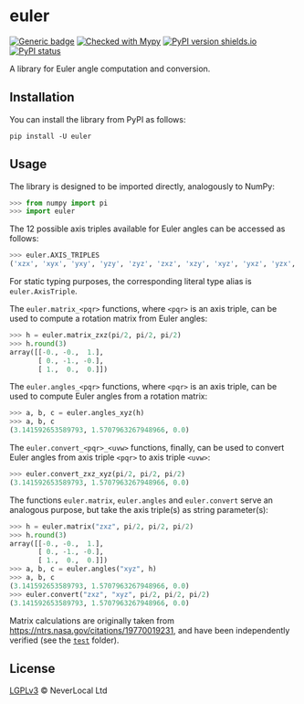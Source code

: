 # euler

[![Generic badge](https://img.shields.io/badge/python-3.10+-green.svg)](https://docs.python.org/3.10/)
[![Checked with Mypy](http://www.mypy-lang.org/static/mypy_badge.svg)](https://github.com/python/mypy)
[![PyPI version shields.io](https://img.shields.io/pypi/v/euler.svg)](https://pypi.python.org/pypi/euler/)
[![PyPI status](https://img.shields.io/pypi/status/euler.svg)](https://pypi.python.org/pypi/euler/)

A library for Euler angle computation and conversion.

## Installation

You can install the library from PyPI as follows:

```
pip install -U euler
```

## Usage

The library is designed to be imported directly, analogously to NumPy:

```python
>>> from numpy import pi
>>> import euler
```

The 12 possible axis triples available for Euler angles can be accessed as follows:

```python
>>> euler.AXIS_TRIPLES
('xzx', 'xyx', 'yxy', 'yzy', 'zyz', 'zxz', 'xzy', 'xyz', 'yxz', 'yzx', 'zyx', 'zxy')
```

For static typing purposes, the corresponding literal type alias is `euler.AxisTriple`.

The `euler.matrix_<pqr>` functions, where `<pqr>` is an axis triple,
can be used to compute a rotation matrix from Euler angles:

```python
>>> h = euler.matrix_zxz(pi/2, pi/2, pi/2)
>>> h.round(3)
array([[-0., -0.,  1.],
       [ 0., -1., -0.],
       [ 1.,  0.,  0.]])
```

The `euler.angles_<pqr>` functions, where `<pqr>` is an axis triple,
can be used to compute Euler angles from a rotation matrix:

```python
>>> a, b, c = euler.angles_xyz(h)
>>> a, b, c
(3.141592653589793, 1.5707963267948966, 0.0)
```

The `euler.convert_<pqr>_<uvw>` functions, finally,
can be used to convert Euler angles from axis triple `<pqr>` to axis triple `<uvw>`:

```py
>>> euler.convert_zxz_xyz(pi/2, pi/2, pi/2)
(3.141592653589793, 1.5707963267948966, 0.0)

```

The functions `euler.matrix`, `euler.angles` and `euler.convert` serve an analogous purpose,
but take the axis triple(s) as string parameter(s):

```py
>>> h = euler.matrix("zxz", pi/2, pi/2, pi/2)
>>> h.round(3)
array([[-0., -0.,  1.],
       [ 0., -1., -0.],
       [ 1.,  0.,  0.]])
>>> a, b, c = euler.angles("xyz", h)
>>> a, b, c
(3.141592653589793, 1.5707963267948966, 0.0)
>>> euler.convert("zxz", "xyz", pi/2, pi/2, pi/2)
(3.141592653589793, 1.5707963267948966, 0.0)
```

Matrix calculations are originally taken from https://ntrs.nasa.gov/citations/19770019231,
and have been independently verified (see the [`test`](./test/) folder).

## License

[LGPLv3](./LICENSE) © NeverLocal Ltd
